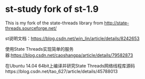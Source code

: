 # st-study fork of st-1.9
This is my fork of the state-threads library from http://state-threads.sourceforge.net/

st说明文档：https://blog.csdn.net/win_lin/article/details/8242653


使用State Threads实现简单的服务器:https://blog.csdn.net/caoshangpa/article/details/79582873

在Ubuntu 14.04 64bit上编译并研究State Threads网络线程库源码https://blog.csdn.net/tao_627/article/details/45788013
